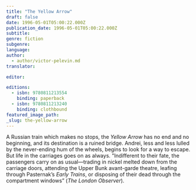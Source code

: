 ```yaml
---
title: "The Yellow Arrow"
draft: false
date: 1996-05-01T05:00:22.000Z
publication_date: 1996-05-01T05:00:22.000Z
subtitle:
genre: fiction
subgenre:
language:
author:
  - author/victor-pelevin.md
translator:

editor:

editions:
  - isbn: 9780811213554
    binding: paperback
  - isbn: 9780811213240
    binding: clothbound
featured_image_path:
_slug: the-yellow-arrow
---
```


A Russian train which makes no stops, the _Yellow Arrow_ has no end and no beginning, and its destination is a ruined bridge. Andrei, less and less lulled by the never-ending hum of the wheels, begins to look for a way to escape. But life in the carriages goes on as always. "Indifferent to their fate, the passengers carry on as usual––trading in nickel melted down from the carriage doors, attending the Upper Bunk avant-garde theatre, leafing through Pasternak’s _Early Trains_, or disposing of their dead through the compartment windows” (_The London Observer_).

